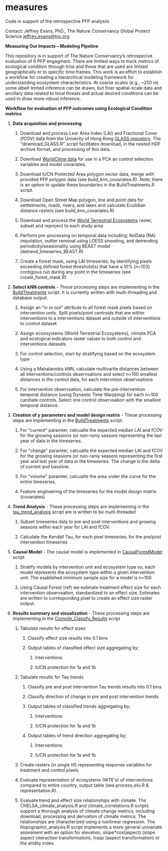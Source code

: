 # measures
Code in support of the retrospective PFP analysiis

Contact:
Jeffrey Evans, PhD., 
The Nature Conservancy
Global Protect Science
jeffrey_evans@tnc.org

**Measuring Our Impacts – Modeling Pipeline**

This repository is in support of The Nature Conservancy’s retrospecive evaluation of 6 PFP engagment. There are limited ways to track metrics of ecological condition through time and those that are used are limited geographically or to specific time frames. This work is an effort to establish a workflow for creating a hierarchical modeling framework for understanding ecosystem characteristics. At coarse scales (e.g., ~250 m) some albeit limited inference can be drawn, but finer spatial-scale data and ancillary data related to local threats and actual desired conditions can be used to draw more robust inference.

**Workflow for evaluation of PFP outcomes using Ecological Condition metrics**

1.  **Data acquisition and processing**

    1.  Download and process Lear Area Index (LAI) and Fractional Cover (fCOV) data from the Univerity of Hong Kong [GLASS repostory](https://glass.hku.hk/). The "download_GLASS.R" script facilitates download, in the nested HDF archive format, and processing of this data. 
	
    2.  Download [WorldClime data](http://charcoal.cnre.vt.edu/climate/) for use in a PCA as control selection variables and model covariates. 

    3.  Download IUCN Protected Area polygon vector data, merge with provided PFP polygon data (see build_knn_covariates.R). Note; there is an option to update these boundaries in the BuildTreatments.R script. 

    4.  Download Open Street Map polygon, line and point data for settletments, roads, rivers, and lakes and calculate Eculidian distance rasters (see build_knn_covariates.R) 
   
    5. 	Download and process the [World Terrestrial Ecosystems](https://www.usgs.gov/centers/geosciences-and-environmental-change-science-center/science/global-ecosystems-global-data) raster, subset and reproject to each study area

    6.  Perform pre-processing on temporal data including; NoData (NA) imputation, outlier removal using LOESS smooting, and detrending periodicity/seasionality using BEAST model (detrend_timeseries_BEAST.R)   

	7.  Create a forest mask, using LAI timeseries, by identifying pixels exceeding defined forest threshold(s) that have a 10% (n=103) contigious run during any point in the timeseries (see create_forest_mask.R) 

2.  **Select kNN controls** - These processing steps are implementing in the [BuildTreatments](https://github.com/jeffreyevans/measures/blob/master/R/BuildTreatments.R) script. It is currently written with multi-threading and database output. 

    1.  Assign an "in or out" attribute to all forest mask pixels based on intervention units. Split pixels/point centroids that are within interventions to a interventions dataset and outside of interventions to control dataset

    2.	Assign ecoosystems (World Terrestrial Ecosystems), climate PCA and ecological indicators raster values to both control and interventions datasets  	 

    3.  For control selection, start by stratifying based on the ecosystem type 

	4.  Using a Mahalanobis kNN, calculate multivarite distances between all interventions/controls observsations and select n=100 smallest distances in the control data, for each intervntion observsations

	5.  For intervention observsation, calculate the pre-intervention temporal distance (using Dynamic Time Warpping) for each n=100 candiate controls. Select one control observsation with the smallest temporal distance.  	

3.  **Creation of *y* parameters and model design matrix** - These processing steps are implementing in the [BuildTreatments](https://github.com/jeffreyevans/measures/blob/master/R/BuildTreatments.R) script.

    1.  For "current" paramter, calcualte the expected median LAI and fCOV for the growing seasions (or non-raniy season) representing the last year of data in the timeseries. 

    2.  For "change" paramter, calcualte the expected median LAI and fCOV for the growing seasions (or non-raniy season) representing the first year and last year of data in the timeseries. The change is the delta of current and baseline.  

    3.  For "volume" paramter, calcualte the area under the curve for the entire timeseries. 

    4.  Feature engineering of the timeseries for the model design matrix (covariates)	

4.  **Trend Analysis** - These processing steps are implementing in the [tau_trend_analysis](https://github.com/jeffreyevans/measures/blob/master/R/tau_trend_analysis.R) script are is written to be multi-threaded

    1.  Subset timeseries data to pre and post interventions and growing seasons within each year for LAI and fCOV. 

    2.  Calculate the Kendall Tau, for each pixel timeseries, for the pre/post intervention timeseries 

5.  **Causal Model** - The causal model is implemented in [CausalForestModel](https://github.com/jeffreyevans/measures/blob/master/R/CausalForestModel.R) script

    1.  Stratify models by intervention unit and ecosystem type so, each model represents the ecosystem type within a given intervention unit. The esablished minimum sample size for a model is n=100 

    2.  Using Causal Forest (ref) we estimate treatment effect size for each intervention observsation, standardized to an effect size. Estimates are written to corresponding pixel to create an effect size  raster output. 


6.  **Results summary and visualization** - These processing steps are implementing in the [Compile_Classify_Results](https://github.com/jeffreyevans/measures/blob/master/R/Compile_Classify_Results.R) script

    1.  Tabulate results for effect sizes
	
		1. Classify effect size results into 0.1 bins 
		
		2. Output tables of classified effect size aggregating by;
		
			1. Interventions
			
			2. IUCN protection for 1a and 1b

    2.	Tabulate results for Tau trends

		1. Classify pre and post intervention Tau trends results into 0.1 bins 
		
		2.  Classify direction of change in pre and post intervention trends

		3. Output tables of classified trends aggregating by;
		
			1. Interventions
			
			2. IUCN protection for 1a and 1b
			
		4. Output tables of trend direction aggregating by;
		
			1. Interventions
			
			2. IUCN protection for 1a and 1b			

    3. Create rasters (in single tif) representing response variables for treatment and control pixels.

    4. Evaluate representation of ecosystems (WTE's) of interventions compared to entire country, output table (see process_elu.R & representation.R). 

    5. Evaluate trend and effect size relationships with climate. The CHELSA_climate_analysis.R and climate_correlations.R scripts support a thorough analysis of climate change metrics, including download, processing and derivation of climate metrics. The relationships are characterized using a nonlinear regression. The ttopographic_analysis.R script implements a more general univariate assesment with an option for elevation, slope*cos(aspect) (slope aspect interaction transformation), trasp (aspect transformation) or the aridity index.  
  	